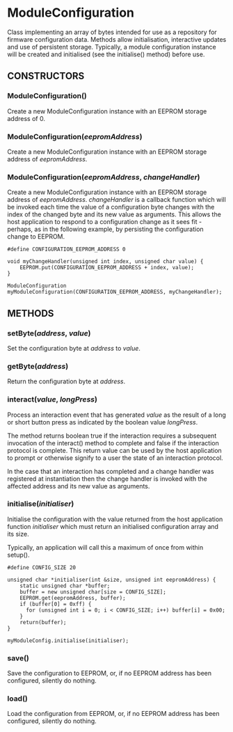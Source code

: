 # ModuleConfiguration

Class implementing an array of bytes intended for use as a repository
for firmware configuration data.
Methods allow initialisation, interactive updates and use of persistent
storage.
Typically, a module configuration instance will be created and
initialised (see the initialise() method) before use. 

## CONSTRUCTORS

### ModuleConfiguration()

Create a new ModuleConfiguration instance with an EEPROM storage
address of 0.

### ModuleConfiguration(*eepromAddress*)

Create a new ModuleConfiguration instance with an EEPROM storage
address of *eepromAddress*.

### ModuleConfiguration(*eepromAddress*, *changeHandler*)

Create a new ModuleConfiguration instance with an EEPROM storage
address of *eepromAddress*.
*changeHandler* is a callback function which will be invoked each time
the value of a configuration byte changes with the index of the changed
byte and its new value as arguments.
This allows the host application to respond to a configuration change
as it sees fit - perhaps, as in the following example, by persisting
the configuration change to EEPROM.
```
#define CONFIGURATION_EEPROM_ADDRESS 0

void myChangeHandler(unsigned int index, unsigned char value) {
    EEPROM.put(CONFIGURATION_EEPROM_ADDRESS + index, value);
}

ModuleConfiguration myModuleConfiguration(CONFIGURATION_EEPROM_ADDRESS, myChangeHandler);
```

## METHODS

### setByte(*address*, *value*)

Set the configuration byte at *address* to *value*.

### getByte(*address*)

Return the configuration byte at *address*.

### interact(*value*, *longPress*)

Process an interaction event that has generated *value* as the result
of a long or short button press as indicated by the boolean value
*longPress*.

The method returns boolean true if the interaction requires a
subsequent invocation of the interact() method to complete and false
if the interaction protocol is complete.
This return value can be used by the host application to prompt or
otherwise signify to a user the state of an interaction protocol.

In the case that an interaction has completed and a change handler was
registered at instantiation then the change handler is invoked with the
affected address and its new value as arguments.

### initialise(*initialiser*)

Initialise the configuration with the value returned from the host
application function *initialiser* which must return an initialised
configuration array and its size.

Typically, an application will call this a maximum of once from within
setup().
```
#define CONFIG_SIZE 20

unsigned char *initialiser(int &size, unsigned int eepromAddress) {
    static unsigned char *buffer;
    buffer = new unsigned char[size = CONFIG_SIZE];
    EEPROM.get(eepromAddress, buffer);
    if (buffer[0] = 0xff) {
      for (unsigned int i = 0; i < CONFIG_SIZE; i++) buffer[i] = 0x00;
    }
    return(buffer);
}

myModuleConfig.initialise(initialiser);
```

### save()

Save the configuration to EEPROM, or, if no EEPROM address has been
configured, silently do nothing.

### load()

Load the configuration from EEPROM, or, if no EEPROM address has been
configured, silently do nothing.
